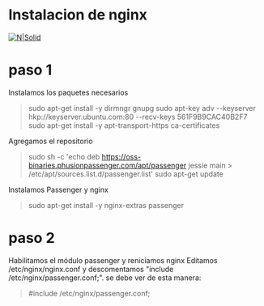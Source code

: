 # Instalacion de nginx

[![N|Solid](https://cldup.com/dTxpPi9lDf.thumb.png)](https://nodesource.com/products/nsolid)

# paso 1
Instalamos los paquetes necesarios

> sudo apt-get install -y dirmngr gnupg
> sudo apt-key adv --keyserver hkp://keyserver.ubuntu.com:80 --recv-keys 561F9B9CAC40B2F7
> sudo apt-get install -y apt-transport-https ca-certificates

Agregamos el repositorio
> sudo sh -c 'echo deb https://oss-binaries.phusionpassenger.com/apt/passenger jessie main > /etc/apt/sources.list.d/passenger.list'
sudo apt-get update

Instalamos Passenger y nginx
>sudo apt-get install -y nginx-extras passenger
# paso 2

Habilitamos el módulo passenger y reniciamos nginx
Editamos /etc/nginx/nginx.conf y descomentamos  "include /etc/nginx/passenger.conf;". se debe ver de esta manera:
> \#include /etc/nginx/passenger.conf;
